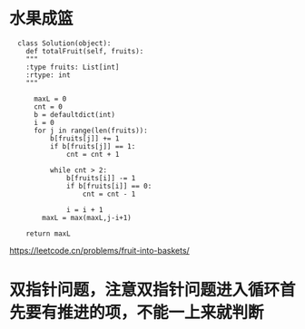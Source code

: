 # 水果成篮

      class Solution(object):
        def totalFruit(self, fruits):
        """
        :type fruits: List[int]
        :rtype: int
        """

          maxL = 0
          cnt = 0
          b = defaultdict(int)
          i = 0
          for j in range(len(fruits)):
              b[fruits[j]] += 1
              if b[fruits[j]] == 1:
                  cnt = cnt + 1
                  
              while cnt > 2:
                  b[fruits[i]] -= 1
                  if b[fruits[i]] == 0:
                      cnt = cnt - 1
                      
                  i = i + 1                  
            maxL = max(maxL,j-i+1)
            
        return maxL
        
        
 https://leetcode.cn/problems/fruit-into-baskets/       
 
# 双指针问题，注意双指针问题进入循环首先要有推进的项，不能一上来就判断
